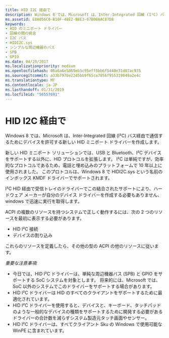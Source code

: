 ```yaml
---
title: HID I2C 経由で
description: Windows 8 では、Microsoft は、Inter-Integrated 回線 (I²C) バス経由で通信するためにデバイスを許可する新しい HID ミニポート ドライバーを作成します。
ms.assetid: E8A056C0-B10F-48E2-B8E3-67B00AAC87D8
keywords:
- HID のミニポート ドライバー
- 回線の間の統合
- I2C バス
- HIDI2C.sys
- シンプルな周辺機器のバス
- SPB
- GPIO
ms.date: 04/20/2017
ms.localizationpriority: medium
ms.openlocfilehash: 06a6a6e5869eb5c95eff5bb6f5449e31d07ac975
ms.sourcegitcommit: a33b7978e22d5bb9f65ca7056f955319049a2e4c
ms.translationtype: MT
ms.contentlocale: ja-JP
ms.lasthandoff: 01/31/2019
ms.locfileid: "56557691"
---
```

# <a name="hid-over-i2c"></a>HID I2C 経由で


Windows 8 では、Microsoft は、Inter-Integrated 回線 (I²C) バス経由で通信するためにデバイスを許可する新しい HID ミニポート ドライバーを作成します。

新しい HID ミニポート ソリューションでは、USB と Bluetooth、I²C デバイスをサポートする以外に、HID プロトコルを拡張します。 I²C は単純ですが、効率的なプロトコルであるため、電話と埋め込みのプラットフォームで 10 年以上に使用されました。 このプロトコルは、Windows 8 で HIDI2C.sys という名前のインボックス KMDF ドライバーでサポートされます。

I²C HID 経由で受信トレイのドライバーでこの結合されたサポートにより、ハードウェア メーカーが自分のデバイス ドライバーを作成する必要もありません、windows で迅速に実行を取得します。

ACPI の複数のリソースを持つシステムで正しく動作するには、次の 2 つのリソースを最初に表示する必要があります。

-   HID I²C 接続
-   デバイスの割り込み

これらのリソースを定義したら、その他の型の ACPI の他のリソースに従います。

*重要な注意事項:*

-   今日では、HID I²C ドライバーは、単純な周辺機器バス (SPB) と GPIO をサポートする SoC システムを対象とします。 将来的には、Microsoft では、SoC 以外のシステムでこのドライバーをサポートする場合があります。
-   HID I²C ドライバーは HID のすべてのクライアントをサポートするために最適化されています。
-   HID I²C ドライバーを使用すると、デバイスと、キーボード、タッチパッドのような一般的なデバイスの種類をサポートするために開発する必要があるドライバーの合計数を減らすシステム製造元タッチ画面やセンサー。
-   HID I²C ドライバーは、すべてクライアント Sku の Windows で使用可能な WinPE に含まれています。

 

 





